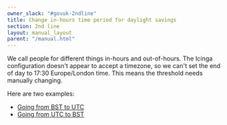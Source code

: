 ```yaml
---
owner_slack: "#govuk-2ndline"
title: Change in-hours time period for daylight savings
section: 2nd line
layout: manual_layout
parent: "/manual.html"
---
```


We call people for different things in-hours and out-of-hours.  The
Icinga configuration doesn't appear to accept a timezone, so we can't
set the end of day to 17:30 Europe/London time.  This means the
threshold needs manually changing.

Here are two examples:

- [Going from BST to UTC](https://github.com/alphagov/govuk-puppet/commit/1f9c585d9d2968fbf456bd88165cefe7cbb97337)
- [Going from UTC to BST](https://github.com/alphagov/govuk-puppet/commit/f30976df346af65bfb9bb46cdc5b2f59ccb4e4df)
